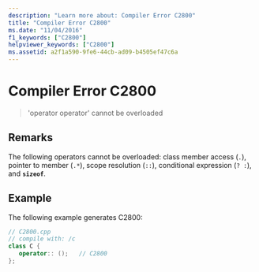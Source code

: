 ```yaml
---
description: "Learn more about: Compiler Error C2800"
title: "Compiler Error C2800"
ms.date: "11/04/2016"
f1_keywords: ["C2800"]
helpviewer_keywords: ["C2800"]
ms.assetid: a2f1a590-9fe6-44cb-ad09-b4505ef47c6a
---
```

# Compiler Error C2800

> 'operator operator' cannot be overloaded

## Remarks

The following operators cannot be overloaded: class member access (`.`), pointer to member (`.*`), scope resolution (`::`), conditional expression (`? :`), and **`sizeof`**.

## Example

The following example generates C2800:

```cpp
// C2800.cpp
// compile with: /c
class C {
   operator:: ();   // C2800
};
```
